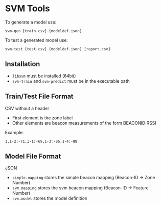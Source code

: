 # SVM Tools

To generate a model use:

```
svm-gen [train.csv] [modeldef.json]
```

To test a generated model use:

```
svm-test [test.csv] [modeldef.json] [report.csv]
```


## Installation

* `libsvm` must be installed (64bit)
* `svm-train` and `svm-predict` must be in the executable path


## Train/Test File Format

CSV without a header

* First element is the zone label
* Other elements are beacon measurements of the form BEACONID:RSSI

Example:

```
1,1-2:-71,1-1:-69,1-3:-86,1-4:-88
```


## Model File Format

JSON

* `simple.mapping` stores the simple beacon mapping (Beacon-ID -> Zone Number)
* `svm.mapping` stores the svm beacon mapping (Beacon-ID -> Feature Number)
* `svm.model` stores the model definition

